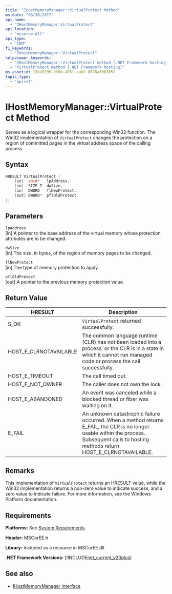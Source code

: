 ```yaml
---
title: "IHostMemoryManager::VirtualProtect Method"
ms.date: "03/30/2017"
api_name: 
  - "IHostMemoryManager.VirtualProtect"
api_location: 
  - "mscoree.dll"
api_type: 
  - "COM"
f1_keywords: 
  - "IHostMemoryManager::VirtualProtect"
helpviewer_keywords: 
  - "IHostMemoryManager::VirtualProtect method [.NET Framework hosting]"
  - "VirtualProtect method [.NET Framework hosting]"
ms.assetid: 13be0299-df0d-4951-aabf-0676a30b385f
topic_type: 
  - "apiref"
---
```

# IHostMemoryManager::VirtualProtect Method
Serves as a logical wrapper for the corresponding Win32 function. The Win32 implementation of `VirtualProtect` changes the protection on a region of committed pages in the virtual address space of the calling process.  
  
## Syntax  
  
```cpp  
HRESULT VirtualProtect (  
    [in]  void*   lpAddress,  
    [in]  SIZE_T  dwSize,  
    [in]  DWORD   flNewProtect,  
    [out] DWORD*  pflOldProtect  
);  
```  
  
## Parameters  
 `lpAddress`  
 [in] A pointer to the base address of the virtual memory whose protection attributes are to be changed.  
  
 `dwSize`  
 [in] The size, in bytes, of the region of memory pages to be changed.  
  
 `flNewProtect`  
 [in] The type of memory protection to apply.  
  
 `pflOldProtect`  
 [out] A pointer to the previous memory protection value.  
  
## Return Value  
  
|HRESULT|Description|  
|-------------|-----------------|  
|S_OK|`VirtualProtect` returned successfully.|  
|HOST_E_CLRNOTAVAILABLE|The common language runtime (CLR) has not been loaded into a process, or the CLR is in a state in which it cannot run managed code or process the call successfully.|  
|HOST_E_TIMEOUT|The call timed out.|  
|HOST_E_NOT_OWNER|The caller does not own the lock.|  
|HOST_E_ABANDONED|An event was canceled while a blocked thread or fiber was waiting on it.|  
|E_FAIL|An unknown catastrophic failure occurred. When a method returns E_FAIL, the CLR is no longer usable within the process. Subsequent calls to hosting methods return HOST_E_CLRNOTAVAILABLE.|  
  
## Remarks  
 This implementation of `VirtualProtect` returns an HRESULT value, while the Win32 implementation returns a non-zero value to indicate success, and a zero value to indicate failure. For more information, see the Windows Platform documentation.  
  
## Requirements  
 **Platforms:** See [System Requirements](../../get-started/system-requirements.md).  
  
 **Header:** MSCorEE.h  
  
 **Library:** Included as a resource in MSCorEE.dll  
  
 **.NET Framework Versions:** [!INCLUDE[net_current_v20plus](../../../../includes/net-current-v20plus-md.md)]  
  
## See also

- [IHostMemoryManager Interface](ihostmemorymanager-interface.md)
